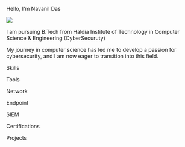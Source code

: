 Hello, I'm Navanil Das


<a href="https://www.linkedin.com/in/navanil-das-83ba41296?utm_source=share&utm_campaign=share_via&utm_content=profile&utm_medium=android_app"><img src="https://img.shields.io/badge/-LinkedIn-0072b1?&style=for-the-badge&logo=linkedin&logoColor=white" /></a>


I am pursuing B.Tech from Haldia Institute of Technology in Computer Science & Engineering (CyberSecuruty)


My journey in computer science has led me to develop a passion for cybersecurity, and I am now eager to transition into this field.

Skills


Tools


Network
  
Endpoint
 
SIEM
  
Certifications

    
Projects
